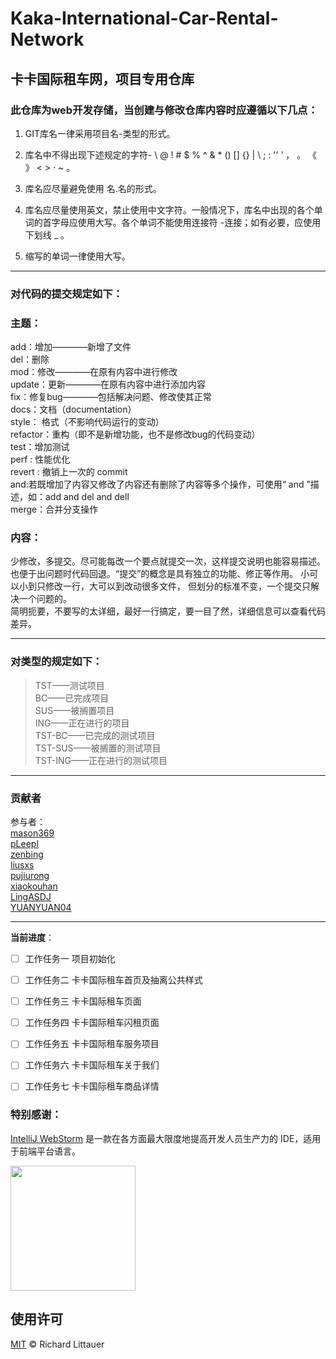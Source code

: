 # Kaka-International-Car-Rental-Network
## 卡卡国际租车网，项目专用仓库 

### 此仓库为web开发存储，当创建与修改仓库内容时应遵循以下几点：

1. GIT库名一律采用项目名-类型的形式。

2. 库名中不得出现下述规定的字符- \ @ ! # $ % ^ & * () [] {} | \ ; : '' ’ ， 。 《 》 < > · ~ 。

3. 库名应尽量避免使用 名.名的形式。

4. 库名应尽量使用英文，禁止使用中文字符。一般情况下，库名中出现的各个单词的首字母应使用大写。各个单词不能使用连接符 -连接；如有必要，应使用下划线 _ 。

5. 缩写的单词一律使用大写。
*** 
### 对代码的提交规定如下：
### 主题：  
add：增加————新增了文件  
del：删除  
 mod：修改————在原有内容中进行修改  
update：更新————在原有内容中进行添加内容  
fix：修复bug————包括解决问题、修改使其正常  
docs：文档（documentation）  
style： 格式（不影响代码运行的变动）  
refactor：重构（即不是新增功能，也不是修改bug的代码变动）  
test：增加测试  
perf : 性能优化  
revert : 撤销上一次的 commit  
and:若既增加了内容又修改了内容还有删除了内容等多个操作，可使用“ and ”描述，如：add and del and dell  
merge：合并分支操作  
### 内容：  
少修改，多提交。尽可能每改一个要点就提交一次，这样提交说明也能容易描述。也便于出问题时代码回退。“提交”的概念是具有独立的功能、修正等作用。 小可以小到只修改一行，大可以到改动很多文件， 但划分的标准不变，一个提交只解决一个问题的。  
简明扼要，不要写的太详细，最好一行搞定，要一目了然，详细信息可以查看代码差异。  

*** 
### 对类型的规定如下：
>TST——测试项目  
>BC——已完成项目  
>SUS——被搁置项目  
>ING——正在进行的项目  
>TST-BC——已完成的测试项目  
>TST-SUS——被搁置的测试项目  
>TST-ING——正在进行的测试项目  
*** 
### 贡献者

参与者：  
[mason369](https://github.com/mason369)  
[pLeepl](https://github.com/pLeepl)  
[zenbing](https://github.com/zenbing)  
[liusxs](https://github.com/liusxs)  
[pujiurong](https://github.com/pujiurong)  
[xiaokouhan](https://github.com/xiaokouhan)  
[LingASDJ](https://github.com/LingASDJ)  
[YUANYUAN04](https://github.com/YUANYUAN04)  

*** 
**当前进度**：
- [ ] 工作任务一    项目初始化

- [ ] 工作任务二    卡卡国际租车首页及抽离公共样式

- [ ] 工作任务三    卡卡国际租车页面

- [ ] 工作任务四    卡卡国际租车闪租页面

- [ ] 工作任务五    卡卡国际租车服务项目

- [ ] 工作任务六   卡卡国际租车关于我们

- [ ] 工作任务七   卡卡国际租车商品详情
### 特别感谢：  
[IntelliJ WebStorm](https://zh.wikipedia.org/zh-hans/IntelliJ_IDEA) 是一款在各方面最大限度地提高开发人员生产力的 IDE，适用于前端平台语言。

<img src="https://resources.jetbrains.com/storage/products/company/brand/logos/WebStorm_icon.png?_gl=1*10616q8*_ga*MTEwMzE4MDQwOS4xNjU0NzQ0NjIw*_ga_9J976DJZ68*MTY1NTA5NzcyOC4yLjEuMTY1NTA5ODE3Ni42MA..&_ga=2.237879491.294686240.1655097729-1103180409.1654744620" width="200"/>

## 使用许可

[MIT](LICENSE) © Richard Littauer
